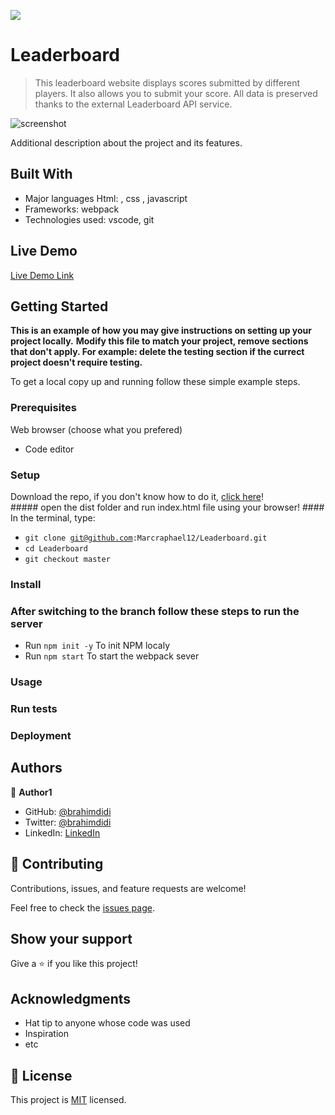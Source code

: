 ![](https://img.shields.io/badge/Microverse-blueviolet)

# Leaderboard 

> This  leaderboard website displays scores submitted by different players. It also allows you to submit your score. All data is preserved thanks to the external Leaderboard API service.

![screenshot](https://i.ibb.co/TMXG0CG/Screenshot-71.png)

Additional description about the project and its features.

## Built With

- Major languages Html:  , css , javascript
- Frameworks:  webpack
- Technologies used:  vscode, git

## Live Demo

[Live Demo Link](https://brahimdidi.github.io/Leaderboard-project/dist/)


## Getting Started

**This is an example of how you may give instructions on setting up your project locally.**
**Modify this file to match your project, remove sections that don't apply. For example: delete the testing section if the currect project doesn't require testing.**


To get a local copy up and running follow these simple example steps.

### Prerequisites

 Web browser (choose what you prefered)
- Code editor
### Setup
 Download the repo, if you don't know how to do it,  [click here](git@github.com:brahimdidi/Leaderboard-project.git)!<br>
	##### open the dist folder and run index.html file using your browser! 
	#### In the terminal, type: <br>
- <code>git clone git@github.com:Marcraphael12/Leaderboard.git</code>
- <code>cd Leaderboard</code>
- <code>git checkout master</code>

### Install
### After switching to the branch follow these steps to run the server <br>
- Run <code>npm init -y</code> To init NPM localy
- Run <code>npm start</code> To start the webpack sever

### Usage

### Run tests

### Deployment



## Authors

👤 **Author1**

- GitHub: [@brahimdidi](https://github.com/brahimdidi)
- Twitter: [@brahimdidi](https://twitter.com/brahimdidi)
- LinkedIn: [LinkedIn](https://linkedin.com/in/brahimdidi)


## 🤝 Contributing

Contributions, issues, and feature requests are welcome!

Feel free to check the [issues page](../../issues/).

## Show your support

Give a ⭐️ if you like this project!

## Acknowledgments

- Hat tip to anyone whose code was used
- Inspiration
- etc

## 📝 License

This project is [MIT](./MIT.md) licensed.
